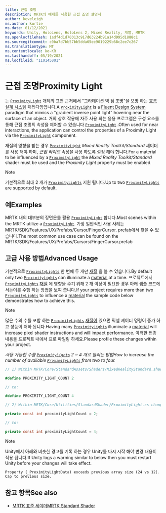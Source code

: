 ```yaml
---
title: 근접 조명
description: MRTK의 예제를 사용한 근접 조명 설명서
author: keveleigh
ms.author: kurtie
ms.date: 01/12/2021
keywords: Unity, HoloLens, HoloLens 2, Mixed Reality, 개발, MRTK
ms.openlocfilehash: 1adf4d1d70313c917d63224b91a14d995d1888c1
ms.sourcegitcommit: c0ba7d7bb57bb5dda65ee9019229b68c2ee7c267
ms.translationtype: MT
ms.contentlocale: ko-KR
ms.lasthandoff: 05/19/2021
ms.locfileid: "110145001"
---
```

# <a name="proximity-light"></a><span data-ttu-id="77aa3-104">근접 조명</span><span class="sxs-lookup"><span data-stu-id="77aa3-104">Proximity Light</span></span>

<span data-ttu-id="77aa3-105">는 [`ProximityLight`](xref:Microsoft.MixedReality.Toolkit.Utilities.ProximityLight) 개체의 표면 근처에서 "그라데이션 역 점 조명"을 모방 하는 [흐름 설계 시스템](https://www.microsoft.com/design/fluent/) 패러다임입니다.</span><span class="sxs-lookup"><span data-stu-id="77aa3-105">A [`ProximityLight`](xref:Microsoft.MixedReality.Toolkit.Utilities.ProximityLight) is a [Fluent Design System](https://www.microsoft.com/design/fluent/) paradigm that mimics a "gradient inverse point light" hovering near the surface of an object.</span></span> <span data-ttu-id="77aa3-106">거의 상호 작용에 자주 사용 되는 응용 프로그램은 구성 요소를 통해 근접 조명의 속성을 제어할 수 있습니다 [`ProximityLight`](xref:Microsoft.MixedReality.Toolkit.Utilities.ProximityLight) .</span><span class="sxs-lookup"><span data-stu-id="77aa3-106">Often used for near interactions, the application can control the properties of a Proximity Light via the [`ProximityLight`](xref:Microsoft.MixedReality.Toolkit.Utilities.ProximityLight) component.</span></span>

<span data-ttu-id="77aa3-107">재질의 영향을 받는 경우 [`ProximityLight`](xref:Microsoft.MixedReality.Toolkit.Utilities.ProximityLight) *Mixed Reality Toolkit/Standard* 셰이더를 사용 해야 하며, *근접 라이트* 속성을 사용 하도록 설정 해야 합니다.</span><span class="sxs-lookup"><span data-stu-id="77aa3-107">For a material to be influenced by a [`ProximityLight`](xref:Microsoft.MixedReality.Toolkit.Utilities.ProximityLight) the *Mixed Reality Toolkit/Standard* shader must be used and the *Proximity Light* property must be enabled.</span></span>

> [!NOTE]
> <span data-ttu-id="77aa3-108">기본적으로 최대 2 개가 [`ProximityLights`](xref:Microsoft.MixedReality.Toolkit.Utilities.ProximityLight) 지원 됩니다.</span><span class="sxs-lookup"><span data-stu-id="77aa3-108">Up to two [`ProximityLights`](xref:Microsoft.MixedReality.Toolkit.Utilities.ProximityLight) are supported by default.</span></span>

## <a name="examples"></a><span data-ttu-id="77aa3-109">예</span><span class="sxs-lookup"><span data-stu-id="77aa3-109">Examples</span></span>

<span data-ttu-id="77aa3-110">MRTK 내의 대부분의 장면은를 활용 [`ProximityLight`](xref:Microsoft.MixedReality.Toolkit.Utilities.ProximityLight) 합니다.</span><span class="sxs-lookup"><span data-stu-id="77aa3-110">Most scenes within the MRTK utilize a [`ProximityLight`](xref:Microsoft.MixedReality.Toolkit.Utilities.ProximityLight).</span></span> <span data-ttu-id="77aa3-111">가장 일반적인 사용 사례는 MRTK/SDK/Features/UX/Prefabs/Cursor/FingerCursor. prefab에서 찾을 수 있습니다.</span><span class="sxs-lookup"><span data-stu-id="77aa3-111">The most common use case can be found on the MRTK/SDK/Features/UX/Prefabs/Cursors/FingerCursor.prefab</span></span>

## <a name="advanced-usage"></a><span data-ttu-id="77aa3-112">고급 사용 방법</span><span class="sxs-lookup"><span data-stu-id="77aa3-112">Advanced Usage</span></span>

<span data-ttu-id="77aa3-113">기본적으로 [`ProximityLights`](xref:Microsoft.MixedReality.Toolkit.Utilities.ProximityLight) 한 번에 두 개만 [재질](https://docs.unity3d.com/ScriptReference/Material.html) 을 볼 수 있습니다.</span><span class="sxs-lookup"><span data-stu-id="77aa3-113">By default only two [`ProximityLights`](xref:Microsoft.MixedReality.Toolkit.Utilities.ProximityLight) can illuminate a [material](https://docs.unity3d.com/ScriptReference/Material.html) at a time.</span></span> <span data-ttu-id="77aa3-114">프로젝트에서 [`ProximityLights`](xref:Microsoft.MixedReality.Toolkit.Utilities.ProximityLight) [재질](https://docs.unity3d.com/ScriptReference/Material.html) 에 영향을 주기 위해 2 개 이상이 필요한 경우 아래 샘플 코드에서는이를 수행 하는 방법을 보여 줍니다.</span><span class="sxs-lookup"><span data-stu-id="77aa3-114">If your project requires more than two [`ProximityLights`](xref:Microsoft.MixedReality.Toolkit.Utilities.ProximityLight) to influence a [material](https://docs.unity3d.com/ScriptReference/Material.html) the sample code below demonstrates how to achieve this.</span></span>

> [!NOTE]
> <span data-ttu-id="77aa3-115">많은 수의 수를 포함 하는 [`ProximityLights`](xref:Microsoft.MixedReality.Toolkit.Utilities.ProximityLight) [재질이](https://docs.unity3d.com/ScriptReference/Material.html) 있으면 픽셀 셰이더 명령이 증가 하 고 성능이 저하 됩니다.</span><span class="sxs-lookup"><span data-stu-id="77aa3-115">Having many [`ProximityLights`](xref:Microsoft.MixedReality.Toolkit.Utilities.ProximityLight) illuminate a [material](https://docs.unity3d.com/ScriptReference/Material.html) will increase pixel shader instructions and will impact performance.</span></span> <span data-ttu-id="77aa3-116">이러한 변경 내용을 프로젝트 내에서 프로 파일링 하세요.</span><span class="sxs-lookup"><span data-stu-id="77aa3-116">Please profile these changes within your project.</span></span>

<span data-ttu-id="77aa3-117">*사용 가능한 수를 [`ProximityLights`](xref:Microsoft.MixedReality.Toolkit.Utilities.ProximityLight) 2 ~ 4 개로 늘리는 방법*</span><span class="sxs-lookup"><span data-stu-id="77aa3-117">*How to increase the number of available [`ProximityLights`](xref:Microsoft.MixedReality.Toolkit.Utilities.ProximityLight) from two to four.*</span></span>

```C#
// 1) Within MRTK/Core/StandardAssets/Shaders/MixedRealityStandard.shader change:

#define PROXIMITY_LIGHT_COUNT 2

// to:

#define PROXIMITY_LIGHT_COUNT 4

// 2) Within MRTK/Core/Utilities/StandardShader/ProximityLight.cs change:

private const int proximityLightCount = 2;

// to:

private const int proximityLightCount = 4;
```

> [!NOTE]
> <span data-ttu-id="77aa3-118">Unity에서 아래와 비슷한 경고를 기록 하는 경우 Unity를 다시 시작 해야 변경 내용이 적용 됩니다.</span><span class="sxs-lookup"><span data-stu-id="77aa3-118">If Unity logs a warning similar to below then you must restart Unity before your changes will take effect.</span></span>
>
>`Property (_ProximityLightData) exceeds previous array size (24 vs 12). Cap to previous size.`

## <a name="see-also"></a><span data-ttu-id="77aa3-119">참고 항목</span><span class="sxs-lookup"><span data-stu-id="77aa3-119">See also</span></span>

* [<span data-ttu-id="77aa3-120">MRTK 표준 세이더</span><span class="sxs-lookup"><span data-stu-id="77aa3-120">MRTK Standard Shader</span></span>](mrtk-standard-shader.md)
